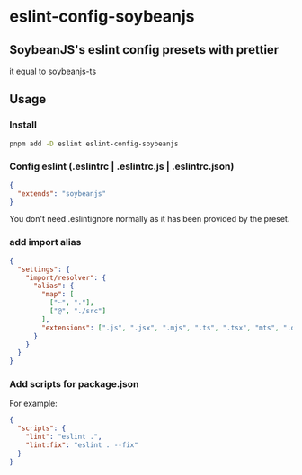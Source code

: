 # eslint-config-soybeanjs

## SoybeanJS's eslint config presets with prettier

it equal to soybeanjs-ts

## Usage

### Install

```bash
pnpm add -D eslint eslint-config-soybeanjs
```

### Config eslint (.eslintrc | .eslintrc.js | .eslintrc.json)

```json
{
  "extends": "soybeanjs"
}
```

You don't need .eslintignore normally as it has been provided by the preset.

### add import alias

```json
{
  "settings": {
    "import/resolver": {
      "alias": {
        "map": [
          ["~", "."],
          ["@", "./src"]
        ],
        "extensions": [".js", ".jsx", ".mjs", ".ts", ".tsx", "mts", ".d.ts"]
      }
    }
  }
}
```

### Add scripts for package.json

For example:

```json
{
  "scripts": {
    "lint": "eslint .",
    "lint:fix": "eslint . --fix"
  }
}
```
